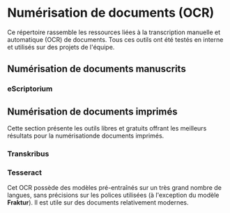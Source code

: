 # Numérisation de documents (OCR)

Ce répertoire rassemble les ressources liées à la transcription manuelle et automatique (OCR) de documents. Tous ces outils ont été testés en interne et utilisés sur des projets de l'équipe.

## Numérisation de documents manuscrits

### eScriptorium

## Numérisation de documents imprimés

Cette section présente les outils libres et gratuits offrant les meilleurs résultats pour la numérisationde documents imprimés. 

### Transkribus

### Tesseract

Cet OCR possède des modèles pré-entraînés sur un très grand nombre de langues, sans précisions sur les polices utilisées (à l'exception du modèle **Fraktur**). Il est utile sur des documents relativement modernes.
